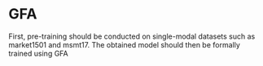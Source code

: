 # GFA

First, pre-training should be conducted on single-modal datasets such as market1501 and msmt17. 
The obtained model should then be formally trained using GFA

